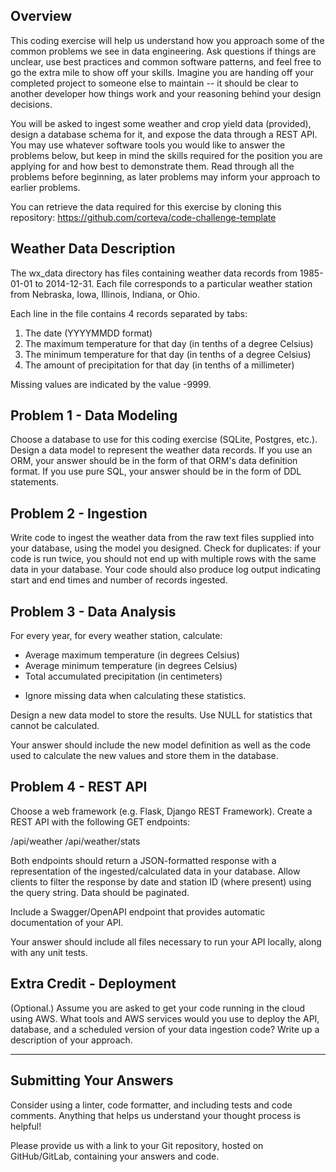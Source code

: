 ## Overview

This coding exercise will help us understand how you approach some of the common problems we see in data engineering.
Ask questions if things are unclear, use best practices and common software patterns, and feel free to go the extra mile to show off your skills.
Imagine you are handing off your completed project to someone else to maintain
-- it should be clear to another developer how things work and your reasoning behind your design decisions.

You will be asked to ingest some weather and crop yield data (provided), design a database schema for it,
and expose the data through a REST API. You may use whatever software tools you would like to answer the
problems below, but keep in mind the skills required for the position you are applying for and how best
to demonstrate them. Read through all the problems before beginning, as later problems may inform your approach to earlier problems.

You can retrieve the data required for this exercise by cloning this repository:
https://github.com/corteva/code-challenge-template

## Weather Data Description

The wx_data directory has files containing weather data records from 1985-01-01 to 2014-12-31.
Each file corresponds to a particular weather station from Nebraska, Iowa, Illinois, Indiana, or Ohio.

Each line in the file contains 4 records separated by tabs:

1. The date (YYYYMMDD format)
2. The maximum temperature for that day (in tenths of a degree Celsius)
3. The minimum temperature for that day (in tenths of a degree Celsius)
4. The amount of precipitation for that day (in tenths of a millimeter)

Missing values are indicated by the value -9999.

## Problem 1 - Data Modeling

Choose a database to use for this coding exercise (SQLite, Postgres, etc.).  
Design a data model to represent the weather data records.
If you use an ORM, your answer should be in the form of that ORM's data definition format.
If you use pure SQL, your answer should be in the form of DDL statements.

## Problem 2 - Ingestion

Write code to ingest the weather data from the raw text files supplied into your database, using the model you designed.
Check for duplicates: if your code is run twice, you should not end up with multiple rows with the same data in your database.
Your code should also produce log output indicating start and end times and number of records ingested.

## Problem 3 - Data Analysis

For every year, for every weather station, calculate:

- Average maximum temperature (in degrees Celsius)
- Average minimum temperature (in degrees Celsius)
- Total accumulated precipitation (in centimeters)

* Ignore missing data when calculating these statistics.

Design a new data model to store the results.
Use NULL for statistics that cannot be calculated.

Your answer should include the new model definition as well as the code used to calculate the new values and store them in the database.

## Problem 4 - REST API

Choose a web framework (e.g. Flask, Django REST Framework). Create a REST API with the following GET endpoints:

/api/weather
/api/weather/stats

Both endpoints should return a JSON-formatted response with a representation of the ingested/calculated data in your database.
Allow clients to filter the response by date and station ID (where present) using the query string. Data should be paginated.

Include a Swagger/OpenAPI endpoint that provides automatic documentation of your API.

Your answer should include all files necessary to run your API locally, along with any unit tests.

## Extra Credit - Deployment

(Optional.) Assume you are asked to get your code running in the cloud using AWS.
What tools and AWS services would you use to deploy the API, database, and a scheduled version of your data ingestion code?
Write up a description of your approach.

---

## Submitting Your Answers

Consider using a linter, code formatter, and including tests and code comments.
Anything that helps us understand your thought process is helpful!

Please provide us with a link to your Git repository, hosted on GitHub/GitLab, containing your answers and code.
